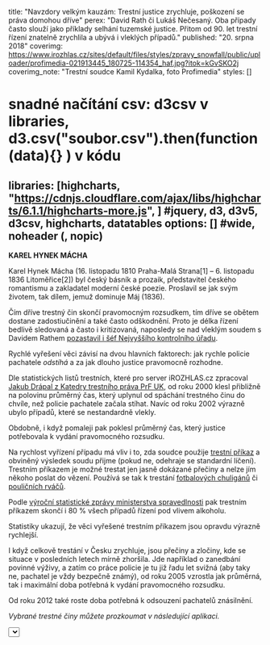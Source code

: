 title: "Navzdory velkým kauzám: Trestní justice zrychluje, poškození se práva domohou dříve"
perex: "David Rath či Lukáš Nečesaný. Oba případy často slouží jako příklady selhání tuzemské justice. Přitom od 90. let trestní řízení znatelně zrychlila a ubývá i vleklých případů."
published: "20. srpna 2018"
coverimg: https://www.irozhlas.cz/sites/default/files/styles/zpravy_snowfall/public/uploader/profimedia-021913445_180725-114354_haf.jpg?itok=kGvSKO2j
coverimg_note: "Trestní soudce Kamil Kydalka, foto Profimedia"
styles: []
# snadné načítání csv: d3csv v libraries, d3.csv("soubor.csv").then(function(data){} ) v kódu
libraries: [highcharts, "https://cdnjs.cloudflare.com/ajax/libs/highcharts/6.1.1/highcharts-more.js", ] #jquery, d3, d3v5, d3csv, highcharts, datatables
options: [] #wide, noheader (, nopic)
---
<left>
	<p>
	<b>KAREL HYNEK MÁCHA</b>
	</p><p>
	Karel Hynek Mácha (16. listopadu 1810 Praha-Malá Strana[1] – 6. listopadu 1836 Litoměřice[2]) byl český básník a prozaik, představitel českého romantismu a zakladatel moderní české poezie. Proslavil se jak svým životem, tak dílem, jemuž dominuje Máj (1836).
	</p>
</left>

Čím dříve trestný čin skončí pravomocným rozsudkem, tím dříve se obětem dostane zadostiučinění a také často odškodnění. Proto je délka řízení bedlivě sledovaná a často i kritizovaná, naposledy se nad vleklým soudem s Davidem Rathem [pozastavil i šéf Nejvyššího kontrolního úřadu](https://www.irozhlas.cz/zpravy-domov/miloslav-kala-nejvyssi-kontrolni-urad-nku-david-rath-andrej-babis_1808130600_ogo).

Rychlé vyřešení věci závisí na dvou hlavních faktorech: jak rychle policie pachatele _odstíhá_ a za jak dlouho justice pravomocně rozhodne.

Dle statistických listů trestních, které pro server iROZHLAS.cz zpracoval [Jakub Drápal z Katedry trestního práva PrF UK](https://www.prf.cuni.cz/detail-cloveka/1010944/1404044682/), od roku 2000 klesl přibližně na polovinu průměrný čas, který uplynul od spáchání trestného činu do chvíle, než policie pachatele začala stíhat. Navíc od roku 2002 výrazně ubylo případů, které se nestandardně vlekly.

<wide>
<div class="chart" id="agg_odspachanidostihani"></div>
</wide>

Obdobně, i když pomaleji pak poklesl průměrný čas, který justice potřebovala k vydání pravomocného rozsudku.

<wide>
<div class="chart" id="agg_delkaodspachanidopm"></div>
</wide>

Na rychlost vyřízení případu má vliv i to, zda soudce použije [trestní příkaz](https://cs.wikipedia.org/wiki/Trestn%C3%AD_p%C5%99%C3%ADkaz) a obviněný výsledek soudu přijme (pokud ne, odehraje se standardní líčení). Trestním příkazem je možné trestat jen jasně dokázané přečiny a nelze jím někoho poslat do vězení. Používá se tak k trestání [fotbalových chuligánů](https://www.ceskatelevize.cz/sport/fotbal/nizsi-souteze/351746-za-vytrznosti-v-opave-padaly-tresty-podminka-pokuta-i-prospesne-prace/?mobileRedirect=off) či [pouličních rváčů](https://www.seznamzpravy.cz/clanek/trest-za-peprovy-sprej-do-obliceje-bezdomovcu-na-sjezdu-cssd-je-definitivni-kotrba-slibil-ze-zaplati-47045).

Podle [výroční statistické zprávy ministerstva spravedlnosti](https://portal.justice.cz/Justice2/MS/ms.aspx?j=33&o=23&k=7039&d=360282) pak trestním příkazem skončí i 80 % všech případů řízení pod vlivem alkoholu.

Statistiky ukazují, že věci vyřešené trestním příkazem jsou opravdu výrazně rychlejší.

<wide>
<div class="chart" id="aggTP_delkaodspachanidopm"></div>
</wide>

I když celkově trestání v Česku zrychluje, jsou přečiny a zločiny, kde se situace v posledních letech mírně zhoršila. Jde například o zanedbání povinné výživy, a zatím co práce policie je tu již řadu let svižná (aby taky ne, pachatel je vždy bezpečně známý), od roku 2005 vzrostla jak průměrná, tak i maximální doba potřebná k vydání pravomocného rozsudku.


<wide>
<div class="chart" id="agg196_odspachanidostihani"></div>
</wide>

<wide>
<div class="chart" id="agg196_delkaodspachanidopm"></div>
</wide>

Od roku 2012 také roste doba potřebná k odsouzení pachatelů znásilnění.

<wide>
<div class="chart" id="aggbezTP185_delkaodspachanidopm"></div>
</wide>

_Vybrané trestné činy můžete prozkoumat v následující aplikaci._

<wide>
<div id="all">
	<select id="all_sel"></select>
	<div class="all_chart"></div>
</div>
</wide>
